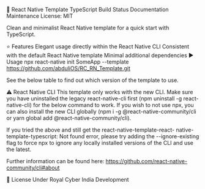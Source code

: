 👾 React Native Template TypeScript
Build Status Documentation Maintenance License: MIT

Clean and minimalist React Native template for a quick start with TypeScript.

⭐ Features
Elegant usage directly within the React Native CLI
Consistent with the default React Native template
Minimal additional dependencies
▶️ Usage
npx react-native init SomeApp --template https://github.com/abduliOS/RC_RN_Template.git

See the below table to find out which version of the template to use.

⚠️ React Native CLI
This template only works with the new CLI. Make sure you have uninstalled the legacy react-native-cli first (npm uninstall -g react-native-cli) for the below command to work. If you wish to not use npx, you can also install the new CLI globally (npm i -g @react-native-community/cli or yarn global add @react-native-community/cli).

If you tried the above and still get the react-native-template-react- native-template-typescript: Not found error, please try adding the --ignore-existing flag to force npx to ignore any locally installed versions of the CLI and use the latest.

Further information can be found here: https://github.com/react-native-community/cli#about


🔖 License
Under Royal Cyber India Development